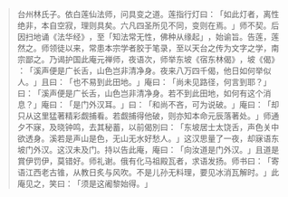 
> 台州林氏子。依白莲仙法师，问具变之道。莲指行灯曰：​「如此灯者，离性绝非，本自空寂，理则具矣。六凡四圣所见不同，变则在焉。​」师不契。后因扫地诵《法华经》​，至「知法常无性，佛种从缘起」​，始谕旨。告莲，莲然之。师领徒以来，常患本宗学者胶于笔录，至以天台之传为文字之学，南宗鄙之。乃谒护国此庵元禅师，夜语次，师举东坡《宿东林偈》​，坡《偈》​：​「溪声便是广长舌，山色岂非清净身。夜来八万四千偈，他日如何举似人。​」且曰：​「也不易到此田地。​」庵曰：​「尚未见路径，何言到耶？​」曰：​「溪声便是广长舌，山色岂非清净身。若不到此田地，如何有这个消息？​」庵曰：​「是门外汉耳。​」曰：​「和尚不吝，可为说破。​」庵曰：​「却只从这里猛著精彩觑捕看。若觑捕得他破，则亦知本命元辰落著处。​」师通夕不寐，及晓钟鸣，去其秘蓄，以前偈別曰：​「东坡居士太饶舌，声色关中欲透身。溪若是声山是色，无山无水好愁人。​」这汉思量了一夜，却寐语东坡门外汉。这汉未及门。持以告此庵，庵曰：​「向汝道是门外汉。​」且道是賞伊罚伊，莫错好。师礼谢。俄有化马祖殿瓦者，求语发扬。师书曰：​「寄语江西老古锥，从教日炙与风吹。不是儿孙无料理，要见冰消瓦解时。​」此庵见之，笑曰：​「须是这阇黎始得。​」
